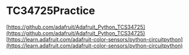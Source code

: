 # TC34725Practice
[https://github.com/adafruit/Adafruit_Python_TCS34725](https://github.com/adafruit/Adafruit_Python_TCS34725)
[https://learn.adafruit.com/adafruit-color-sensors/python-circuitpython](https://learn.adafruit.com/adafruit-color-sensors/python-circuitpython)
